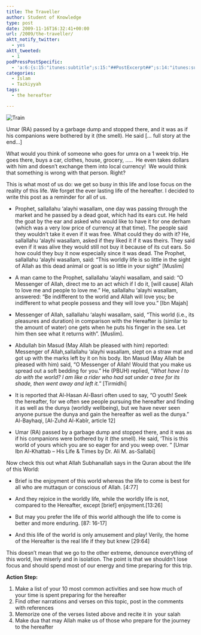 ```yaml
---
title: The Traveller
author: Student of Knowledge
type: post
date: 2009-11-16T16:32:41+00:00
url: /2009/the-traveller/
aktt_notify_twitter:
  - yes
aktt_tweeted:
  - 1
podPressPostSpecific:
  - 'a:6:{s:15:"itunes:subtitle";s:15:"##PostExcerpt##";s:14:"itunes:summary";s:15:"##PostExcerpt##";s:15:"itunes:keywords";s:17:"##WordPressCats##";s:13:"itunes:author";s:10:"##Global##";s:15:"itunes:explicit";s:2:"No";s:12:"itunes:block";s:2:"No";}'
categories:
  - Islam
  - Tazkiyyah
tags:
  - the hereafter

---
```

![Train][1]

Umar (RA) passed by a garbage dump and stopped there, and it was as if his companions were bothered by it (the smell). He said [&#8230; full story at the end&#8230;]

What would you think of someone who goes for umra on a 1 week trip. He goes there, buys a car, clothes, house, grocery, &#8230;..  He even takes dollars with him and doesn&#8217;t exchange them into local currency!  We would think that something is wrong with that person. Right?

This is what most of us do: we get so busy in this life and lose focus on the reality of this life. We forget the ever lasting life of the hereafter. I decided to write this post as a reminder for all of us.

  * Prophet, sallallahu &#8216;alayhi wasallam, one day was passing through the market and he passed by a dead goat, which had its ears cut. He held the goat by the ear and asked who would like to have it for one derham (which was a very low price of currency at that time). The people said they wouldn&#8217;t take it even if it was free. What could they do with it? He, sallallahu &#8216;alayhi wasallam, asked if they liked it if it was theirs. They said even if it was alive they would still not buy it because of its cut ears. So how could they buy it now especially since it was dead. The Prophet, sallallahu &#8216;alayhi wasallam, said: &#8220;This worldly life is so little in the sight of Allah as this dead animal or goat is so little in your sight&#8221; [Muslim]

  * A man came to the Prophet, sallallahu &#8216;alayhi wasallam, and said: &#8220;O Messenger of Allah, direct me to an act which if I do it, [will cause] Allah to love me and people to love me.&#8221; He, sallallahu &#8216;alayhi wasallam, answered: &#8220;Be indifferent to the world and Allah will love you; be indifferent to what people possess and they will love you.&#8221; [Ibn Majah]

  * Messenger of Allah, sallallahu &#8216;alayhi wasallam, said, &#8220;This world (i.e., its pleasures and duration) in comparison with the Hereafter is (similar to the amount of water) one gets when he puts his finger in the sea. Let him then see what it returns with&#8221;. [Muslim].

  * Abdullah bin Masud (May Allah be pleased with him) reported: Messenger of Allah,sallallahu &#8216;alayhi wasallam, slept on a straw mat and got up with the marks left by it on his body. Ibn Masud (May Allah be pleased with him) said, &#8220;O Messenger of Allah! Would that you make us spread out a soft bedding for you.&#8221; He (PBUH) replied, &#8220;_What have I to do with the world? I am like a rider who had sat under a tree for its shade, then went away and left it._&#8221; [Tirmidhi]

  * It is reported that Al-Hasan Al-Basri often used to say, “O youth! Seek the hereafter, for we often see people pursuing the hereafter and finding it as well as the dunya (worldly wellbeing), but we have never seen anyone pursue the dunya and gain the hereafter as well as the dunya.” Al-Bayhaqi, [Al-Zuhd Al-Kabîr, article 12]

  * Umar (RA) passed by a garbage dump and stopped there, and it was as if his companions were bothered by it (the smell). He said, &#8216;This is this world of yours which you are so eager for and you weep over. &#8221; [Umar Ibn Al-Khattab &#8211; His Life & Times by Dr. Ali M. as-Sallabi]

Now check this out what Allah Subhanallah says in the Quran about the life of this World:

  * Brief is the enjoyment of this world whereas the life to come is best for all who are muttaqun or conscious of Allah. [4:77]

  * And they rejoice in the worldly life, while the worldly life is not, compared to the Hereafter, except [brief] enjoyment.[13:26]

  * But may you prefer the life of this world although the life to come is better and more enduring. [87: 16-17]

  * And this life of the world is only amusement and play! Verily, the home of the Hereafter is the real life if they but knew [29:64]

This doesn&#8217;t mean that we go to the other extreme, denounce everything of this world, live miserly and in isolation. The point is that we shouldn&#8217;t lose focus and should spend most of our energy and time preparing for this trip.

**Action Step:**

  1. Make a list of your 10 most common activities and see how much of your time is spent preparing for the hereafter
  2. Find other narrations and verses on this topic, post in the comments with references
  3. Memorize one of the verses listed above and recite it in  your salah
  4. Make dua that may Allah make us of those who prepare for the journey to the hereafter

 [1]: http://richardwiseman.files.wordpress.com/2009/08/train-image.jpg